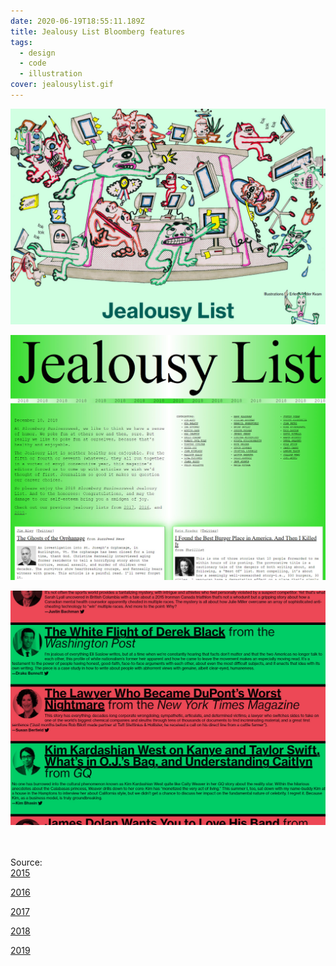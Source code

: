 ```yaml
---
date: 2020-06-19T18:55:11.189Z
title: Jealousy List Bloomberg features
tags:
  - design
  - code
  - illustration
cover: jealousylist.gif
---
```

![jealousy list](jealousy-list2019.jpg "jealousy list")

![jealousy list](jealousy-list2018.jpg "jealousy list")

![jealousy list](jealousy-list2016.jpg "jealousy list")

\
\
Source:\
[2015](https://www.bloomberg.com/features/2015-jealousy-list/)

[2016](https://www.bloomberg.com/features/2016-jealousy-list/)

[2017](https://www.bloomberg.com/features/2017-jealousy-list/)

[2018](https://www.bloomberg.com/features/2018-jealousy-list/)

[2019](https://www.bloomberg.com/features/2019-jealousy-list/)